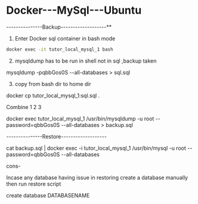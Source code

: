 # Docker---MySql---Ubuntu

---------------Backup-------------------**

1. Enter Docker sql container in bash mode
```bash
docker exec -it tutor_local_mysql_1 bash
```
2. mysqldump has to be run in shell not in sql ,backup taken 

mysqldump -pqbbGos0S --all-databases > sql.sql

3. copy from bash dir to home dir 

docker cp tutor_local_mysql_1:sql.sql . 


Combine 1 2 3 

docker exec tutor_local_mysql_1 /usr/bin/mysqldump -u root --password=qbbGos0S --all-databases > backup.sql

---------------Restore-------------------

cat backup.sql | docker exec -i tutor_local_mysql_1 /usr/bin/mysql -u root --password=qbbGos0S --all-databases



cons- 

Incase any database having issue in restoring create a database manually then run restore script 

create database DATABASENAME


